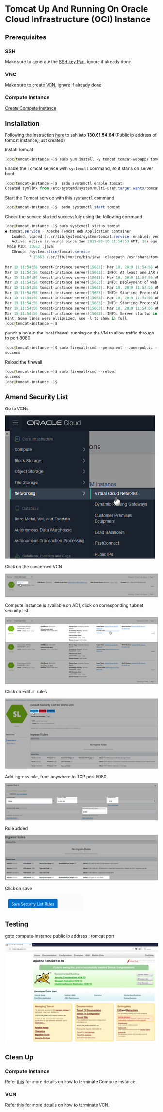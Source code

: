 # Tomcat Up And Running On Oracle Cloud Infrastructure (OCI) Instance

## Prerequisites

### SSH

Make sure to generate the [SSH key Pari](GeneratingSshKey.md), ignore if already done

### VNC

Make sure to [create VCN](CreatingVCN.md), ignore if already done.

### Compute Instance

[Create Compute Instance](CreatingComputeInstance.md)


## Installation

Following the instruction [here](CreatingComputeInstance.md#connecting-to-provisioned-instance) to ssh into **130.61.54.64** (Public ip address of tomcat instance, just created)


Install Tomcat

```Powershell
[opc@tomcat-instance ~]$ sudo yum install -y tomcat tomcat-webapps tomcat-admin-webapps
```
Enable the Tomcat service with `systemctl` command, so it starts on server boot

```Powershell
[opc@tomcat-instance ~]$  sudo systemctl enable tomcat
Created symlink from /etc/systemd/system/multi-user.target.wants/tomcat.service to /usr/lib/systemd/system/tomcat.service.

```
Start the Tomcat service with this `systemctl` command

```Powershell
[opc@tomcat-instance ~]$  sudo systemctl start tomcat
```
Check the service started successfuly using the following command 

```Powershell
[opc@tomcat-instance ~]$ sudo systemctl status tomcat
● tomcat.service - Apache Tomcat Web Application Container
   Loaded: loaded (/usr/lib/systemd/system/tomcat.service; enabled; vendor preset: disabled)
   Active: active (running) since Sun 2019-03-10 11:54:53 GMT; 16s ago
 Main PID: 15663 (java)
   CGroup: /system.slice/tomcat.service
           └─15663 /usr/lib/jvm/jre/bin/java -classpath /usr/share/tomcat/bin/bootstrap.jar:/usr/share/tomcat/bin/tomcat-juli.jar:/usr/share/java/commons-daemon.jar -Dcatalina.base=/usr/share...

Mar 10 11:54:56 tomcat-instance server[15663]: Mar 10, 2019 11:54:56 AM org.apache.catalina.startup.TldConfig execute
Mar 10 11:54:56 tomcat-instance server[15663]: INFO: At least one JAR was scanned for TLDs yet contained no TLDs. Enable debug logging for this logger for a complete list of JARs ...lation time.
Mar 10 11:54:56 tomcat-instance server[15663]: Mar 10, 2019 11:54:56 AM org.apache.catalina.startup.HostConfig deployDirectory
Mar 10 11:54:56 tomcat-instance server[15663]: INFO: Deployment of web application directory /var/lib/tomcat/webapps/sample has finished in 263 ms
Mar 10 11:54:56 tomcat-instance server[15663]: Mar 10, 2019 11:54:56 AM org.apache.coyote.AbstractProtocol start
Mar 10 11:54:56 tomcat-instance server[15663]: INFO: Starting ProtocolHandler ["http-bio-8080"]
Mar 10 11:54:56 tomcat-instance server[15663]: Mar 10, 2019 11:54:56 AM org.apache.coyote.AbstractProtocol start
Mar 10 11:54:56 tomcat-instance server[15663]: INFO: Starting ProtocolHandler ["ajp-bio-8009"]
Mar 10 11:54:56 tomcat-instance server[15663]: Mar 10, 2019 11:54:56 AM org.apache.catalina.startup.Catalina start
Mar 10 11:54:56 tomcat-instance server[15663]: INFO: Server startup in 2177 ms
Hint: Some lines were ellipsized, use -l to show in full.
[opc@tomcat-instance ~]$

```

punch a hole in the local firewall running on the VM to allow traffic through to port 8080

```Powershell
[opc@tomcat-instance ~]$ sudo firewall-cmd --permanent --zone=public --add-port=8080/tcp
success

```
Reload the firewall

```Powershell
[opc@tomcat-instance ~]$ sudo firewall-cmd --reload
success
[opc@tomcat-instance ~]$
```
## Amend Security List

Go to VCNs

![](../resources/goto-vcn.png)

Click on the concerned VCN

![](../resources/vcn-details2.png)

Compute instance is available on AD1, click on corresponding subnet security list.

![](../resources/vcn-ad1-security-list.png)

Click on Edit all rules

![](../resources/edit-default-security-list.png)

Add ingress rule, from anywhere to TCP port 8080

![](../resources/ingress-8080-tcp.png)

Rule added

![](../resources/ingress-8080-tcp-added.png)

Click on save

![](../resources/save-security-list.png)

## Testing

goto compute-instance public ip address : tomcat port

![](../resources/tomcat-up-and-running.png)

## Clean Up 

### Compute Instance

Refer [this](CreatingComputeInstance.md#termination) for more details on how to terminate Compute instance.

### VCN

Refer [this](CreatingVCN.md#terminating-vcn) for more details on how to terminate VCN.

